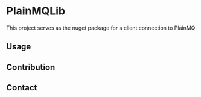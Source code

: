 # PlainMQLib
This project serves as the nuget package for a client connection to PlainMQ

## Usage

## Contribution

## Contact
